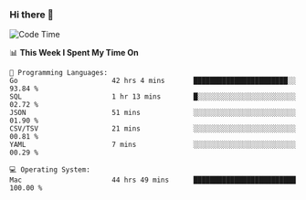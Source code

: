 ### Hi there 👋

<!--
**CrazyCollin/crazycollin** is a ✨ _special_ ✨ repository because its `README.md` (this file) appears on your GitHub profile.

Here are some ideas to get you started:

- 🔭 I’m currently working on ...
- 🌱 I’m currently learning ...
- 👯 I’m looking to collaborate on ...
- 🤔 I’m looking for help with ...
- 💬 Ask me about ...
- 📫 How to reach me: ...
- 😄 Pronouns: ...
- ⚡ Fun fact: ...
-->

<!--START_SECTION:waka-->
![Code Time](http://img.shields.io/badge/Code%20Time-3%2C445%20hrs%2046%20mins-blue)

📊 **This Week I Spent My Time On** 

```text
💬 Programming Languages: 
Go                       42 hrs 4 mins       ███████████████████████░░   93.84 % 
SQL                      1 hr 13 mins        █░░░░░░░░░░░░░░░░░░░░░░░░   02.72 % 
JSON                     51 mins             ░░░░░░░░░░░░░░░░░░░░░░░░░   01.90 % 
CSV/TSV                  21 mins             ░░░░░░░░░░░░░░░░░░░░░░░░░   00.81 % 
YAML                     7 mins              ░░░░░░░░░░░░░░░░░░░░░░░░░   00.29 % 

💻 Operating System: 
Mac                      44 hrs 49 mins      █████████████████████████   100.00 % 
```


<!--END_SECTION:waka-->
